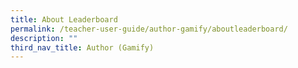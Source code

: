 ```yaml
---
title: About Leaderboard
permalink: /teacher-user-guide/author-gamify/aboutleaderboard/
description: ""
third_nav_title: Author (Gamify)
---
```

